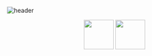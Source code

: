 ![header](https://capsule-render.vercel.app/api?type=rounded&color=849daa&height=150&section=header&text=Hi👋%20I'm%20Jieun.&fontSize=40&fontColor=cec3c0&animation=blink)

<div align=center>
    <p>
      <img height="70vw" src="http://mazassumnida.wtf/api/v2/generate_badge?boj=skysun102">
      <img height="70vw" src="https://github-readme-stats.vercel.app/api?username=3jieun3&show_icons=true&theme=calm">
    </p>
</div>

